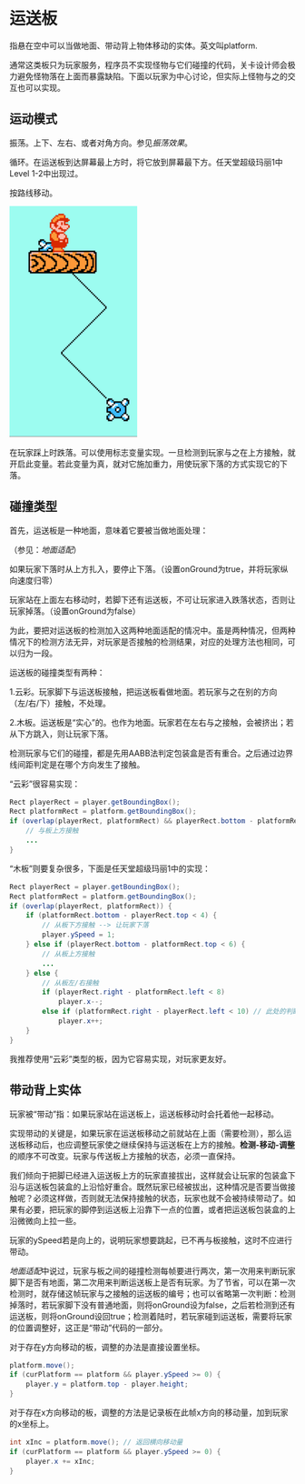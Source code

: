 # 运送板

指悬在空中可以当做地面、带动背上物体移动的实体。英文叫platform.

通常这类板只为玩家服务，程序员不实现怪物与它们碰撞的代码，关卡设计师会极力避免怪物落在上面而暴露缺陷。下面以玩家为中心讨论，但实际上怪物与之的交互也可以实现。

## 运动模式

振荡。上下、左右、或者对角方向。参见*振荡效果*。

循环。在运送板到达屏幕最上方时，将它放到屏幕最下方。任天堂超级玛丽1中Level 1-2中出现过。

按路线移动。

![](images/pathplatform.gif)

在玩家踩上时跌落。可以使用标志变量实现。一旦检测到玩家与之在上方接触，就开启此变量。若此变量为真，就对它施加重力，用使玩家下落的方式实现它的下落。

## 碰撞类型

首先，运送板是一种地面，意味着它要被当做地面处理：

（参见：*地面适配*）

如果玩家下落时从上方扎入，要停止下落。（设置onGround为true，并将玩家纵向速度归零）

玩家站在上面左右移动时，若脚下还有运送板，不可让玩家进入跌落状态，否则让玩家掉落。（设置onGround为false）

为此，要把对运送板的检测加入这两种地面适配的情况中。虽是两种情况，但两种情况下的检测方法无异，对玩家是否接触的检测结果，对应的处理方法也相同，可以归为一段。

运送板的碰撞类型有两种：

1.云彩。玩家脚下与运送板接触，把运送板看做地面。若玩家与之在别的方向（左/右/下）接触，不处理。

2.木板。运送板是“实心”的。也作为地面。玩家若在左右与之接触，会被挤出；若从下方跳入，则让玩家下落。

检测玩家与它们的碰撞，都是先用AABB法判定包装盒是否有重合。之后通过边界线间距判定是在哪个方向发生了接触。

“云彩”很容易实现：

```java
Rect playerRect = player.getBoundingBox();
Rect platformRect = platform.getBoundingBox();
if (overlap(playerRect, platformRect) && playerRect.bottom - platformRect.top < TOLERANCE) {
	// 与板上方接触
    ...
}
```

“木板”则要复杂很多，下面是任天堂超级玛丽1中的实现：

```java
Rect playerRect = player.getBoundingBox();
Rect platformRect = platform.getBoundingBox();
if (overlap(playerRect, platformRect)) {
    if (platformRect.bottom - playerRect.top < 4) {
        // 从板下方接触 --> 让玩家下落
        player.ySpeed = 1;
    } else if (playerRect.bottom - platformRect.top < 6) {
        // 从板上方接触
        ...
    } else {
        // 从板左/右接触
        if (playerRect.right - platformRect.left < 8)
            player.x--;
        else if (platformRect.right - playerRect.left < 10) // 此处的判断没有必要
            player.x++;
    }
}
```

我推荐使用“云彩”类型的板，因为它容易实现，对玩家更友好。

## 带动背上实体

玩家被“带动”指：如果玩家站在运送板上，运送板移动时会托着他一起移动。

实现带动的关键是，如果玩家在运送板移动之前就站在上面（需要检测），那么运送板移动后，也应调整玩家使之继续保持与运送板在上方的接触。**检测-移动-调整**的顺序不可改变。玩家与传送板上方接触的状态，必须一直保持。

我们倾向于把脚已经进入运送板上方的玩家直接拔出，这样就会让玩家的包装盒下沿与运送板包装盒的上沿恰好重合。既然玩家已经被拔出，这种情况是否要当做接触呢？必须这样做，否则就无法保持接触的状态，玩家也就不会被持续带动了。如果有必要，把玩家的脚停到运送板上沿靠下一点的位置，或者把运送板包装盒的上沿微微向上拉一些。

玩家的ySpeed若是向上的，说明玩家想要跳起，已不再与板接触，这时不应进行带动。

*地面适配*中说过，玩家与板之间的碰撞检测每帧要进行两次，第一次用来判断玩家脚下是否有地面，第二次用来判断运送板上是否有玩家。为了节省，可以在第一次检测时，就存储这帧玩家与之接触的运送板的编号；也可以省略第一次判断：检测掉落时，若玩家脚下没有普通地面，则将onGround设为false，之后若检测到还有运送板，则将onGround设回true；检测着陆时，若玩家碰到运送板，需要将玩家的位置调整好，这正是“带动”代码的一部分。

对于存在y方向移动的板，调整的办法是直接设置坐标。

```java
platform.move();
if (curPlatform == platform && player.ySpeed >= 0) {
	player.y = platform.top - player.height;
}
```

对于存在x方向移动的板，调整的方法是记录板在此帧x方向的移动量，加到玩家的x坐标上。

```java
int xInc = platform.move(); // 返回横向移动量
if (curPlatform == platform && player.ySpeed >= 0) {
	player.x += xInc;
}
```
